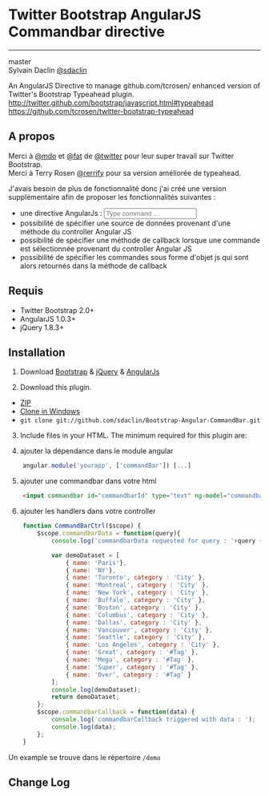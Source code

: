 Twitter Bootstrap AngularJS Commandbar directive
========================

* * *

master<br />
Sylvain Daclin [@sdaclin](https://twitter.com/#!/sdaclin)

An AngularJS Directive to manage github.com/tcrosen/ enhanced version of Twitter's Bootstrap Typeahead plugin.<br />
<http://twitter.github.com/bootstrap/javascript.html#typeahead>
<https://github.com/tcrosen/twitter-bootstrap-typeahead>

A propos
-----------------
Merci à [@mdo](https://twitter.com/#!/mdo) et [@fat](https://twitter.com/#!/fat) de [@twitter](https://twitter.com/) pour leur super travail sur Twitter Bootstrap.<br />
Merci à Terry Rosen [@rerrify](https://twitter.com/#!/rerrify) pour sa version améliorée de typeahead.<br />

J'avais besoin de plus de fonctionnalité donc j'ai créé une version supplémentaire afin de proposer les fonctionnalités suivantes :

- une directive AngularJs : **<input commandbar id="commandbarId" type="text" ng-model="commandbarValue" data="commandbarData(query)" callback="commandbarCallback(dataSelected)" placeholder="Type command ..." />**
- possibilité de spécifier une source de données provenant d'une méthode du controller Angular JS
- possibilité de spécifier une méthode de callback lorsque une commande est sélectionnée provenant du controller Angular JS
- possibilité de spécifier les commandes sous forme d'objet js qui sont alors retournés dans la méthode de callback

Requis
-----------------
* Twitter Bootstrap 2.0+
* AngularJS 1.0.3+
* jQuery 1.8.3+

Installation
-----------------
1) Download [Bootstrap](https://github.com/twitter/bootstrap) & [jQuery](http://docs.jquery.com/Downloading_jQuery) & [AngularJs](http://angularjs.org/)

2) Download this plugin.

- [ZIP](https://github.com/sdaclin/Bootstrap-Angular-CommandBar/archive/master.zip)
- [Clone in Windows](github-windows://openRepo/https://github.com/sdaclin/Bootstrap-Angular-CommandBar)
- `git clone git://github.com/sdaclin/Bootstrap-Angular-CommandBar.git`

3) Include files in your HTML. The minimum required for this plugin are:

    <!-- Bootstrap CSS -->
    <link href="css/bootstrap.css" rel="stylesheet">

    <!-- Angular -->
    <script src="http://ajax.googleapis.com/ajax/libs/angularjs/1.0.3/angular.min.js"></script>

    <!-- jQuery-->
    <script src="http://ajax.googleapis.com/ajax/libs/jquery/1.8.3/jquery.min.js"></script>

    <!-- bootstrap-commandbar -->
    <script src="js/bootstrap-commandbar.js" type="text/javascript"></script>
    <script src="js/bootstrap-commandbar-angular.js" type="text/javascript"></script>

4) ajouter la dépendance dans le module angular

```javascript
    angular.module('yourapp', ['commandBar']) [...]
```

5) ajouter une commandbar dans votre html

```html
    <input commandbar id="commandbarId" type="text" ng-model="commandbarValue" data="commandbarData(query)" callback="commandbarCallback(dataSelected)" placeholder="Type command ..." />
```

6) ajouter les handlers dans votre controller
```javascript
    function CommandBarCtrl($scope) {
        $scope.commandbarData = function(query){
            console.log('commandbarData requested for query : '+query + '... but returning demo data set');

            var demoDataset = [
                { name: 'Paris'},
                { name: 'NY'},
                { name: 'Toronto', category : 'City' },
                { name: 'Montreal', category : 'City' },
                { name: 'New York', category : 'City' },
                { name: 'Buffalo', category : 'City' },
                { name: 'Boston', category : 'City' },
                { name: 'Columbus', category : 'City' },
                { name: 'Dallas', category : 'City' },
                { name: 'Vancouver', category : 'City' },
                { name: 'Seattle', category : 'City' },
                { name: 'Los Angeles', category : 'City' },
                { name: 'Great', category : '#Tag' },
                { name: 'Mega', category : '#Tag' },
                { name: 'Super', category : '#Tag' },
                { name: 'Over', category : '#Tag' }
            ];
            console.log(demoDataset);
            return demoDataset;
        };
        $scope.commandbarCallback = function(data) {
            console.log('commandbarCallback triggered with data : ');
            console.log(data);
        };
    }
```
Un example se trouve dans le répertoire `/demo`

Change Log
-----------------